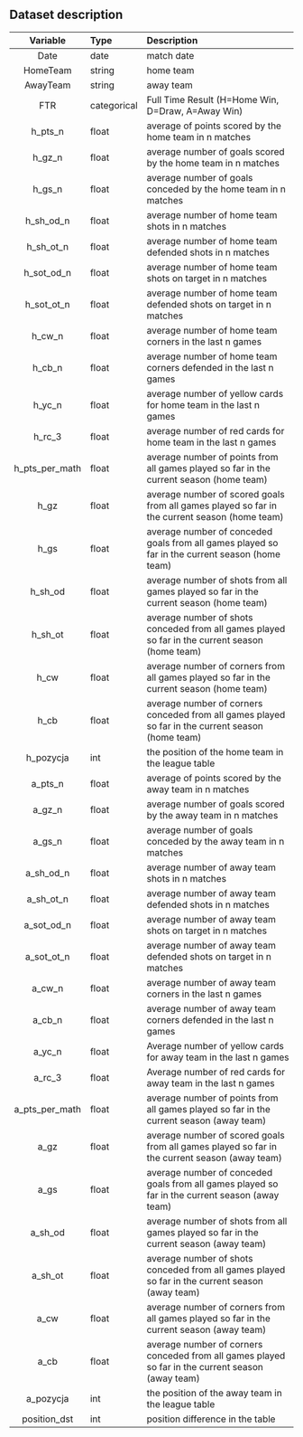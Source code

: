 ## Dataset description

| Variable       | Type        | Description                                                                                         |
|:--------------:|:------------|:----------------------------------------------------------------------------------------------------|
| Date           | date        | match date                                                                                          |
| HomeTeam       | string      | home team                                                                                           |
| AwayTeam       | string      | away team                                                                                           |
| FTR            | categorical | Full Time Result (H=Home Win, D=Draw, A=Away Win)                                                   |
| h_pts_n        | float       | average of points scored by the home team in n matches                                              |
| h_gz_n         | float       | average number of goals scored by the home team in n matches                                        |
| h_gs_n         | float       | average number of goals conceded by the home team in n matches                                      |
| h_sh_od_n      | float       | average number of home team shots in n matches                                                      |
| h_sh_ot_n      | float       | average number of home team defended shots in n matches                                             |
| h_sot_od_n     | float       | average number of home team shots on target in n matches                                            |
| h_sot_ot_n     | float       | average number of home team defended shots on target in n matches                                   |
| h_cw_n         | float       | average number of home team corners in the last n games                                             |
| h_cb_n         | float       | average number of home team corners defended in the last n games                                    |
| h_yc_n         | float       | average number of yellow cards for home team in the last n games                                    |
| h_rc_3         | float       | average number of red cards for home team in the last n games                                       |
| h_pts_per_math | float       | average number of points from all games played so far in the current   season (home team)           |
| h_gz           | float       | average number of scored goals from all games played so far in the   current season (home team)     |
| h_gs           | float       | average number of conceded goals from all games played so far in the   current season (home team)   |
| h_sh_od        | float       | average number of shots from all games played so far in the current   season (home team)            |
| h_sh_ot        | float       | average number of shots conceded from all games played so far in the   current season (home team)   |
| h_cw           | float       | average number of corners from all games played so far in the current   season (home team)          |
| h_cb           | float       | average number of corners conceded from all games played so far in the   current season (home team) |
| h_pozycja      | int         | the position of the home team in the league table                                                   |
| a_pts_n        | float       | average of points scored by the away team in n matches                                              |
| a_gz_n         | float       | average number of goals scored by the away team in n matches                                        |
| a_gs_n         | float       | average number of goals conceded by the away team in n matches                                      |
| a_sh_od_n      | float       | average number of away team shots in n matches                                                      |
| a_sh_ot_n      | float       | average number of away team defended shots in n matches                                             |
| a_sot_od_n     | float       | average number of away team shots on target in n matches                                            |
| a_sot_ot_n     | float       | average number of away team defended shots on target in n matches                                   |
| a_cw_n         | float       | average number of away team corners in the last n games                                             |
| a_cb_n         | float       | average number of away team corners defended in the last n games                                    |
| a_yc_n         | float       | Average number of yellow cards for away team in the last n games                                    |
| a_rc_3         | float       | Average number of red cards for away team in the last n games                                       |
| a_pts_per_math | float       | average number of points from all games played so far in the current   season (away team)           |
| a_gz           | float       | average number of scored goals from all games played so far in the   current season (away team)     |
| a_gs           | float       | average number of conceded goals from all games played so far in the   current season (away team)   |
| a_sh_od        | float       | average number of shots from all games played so far in the current   season (away team)            |
| a_sh_ot        | float       | average number of shots conceded from all games played so far in the   current season (away team)   |
| a_cw           | float       | average number of corners from all games played so far in the current   season (away team)          |
| a_cb           | float       | average number of corners conceded from all games played so far in the   current season (away team) |
| a_pozycja      | int         | the position of the away team in the league table                                                   |
| position_dst   | int         | position difference in the table                                                                    |
